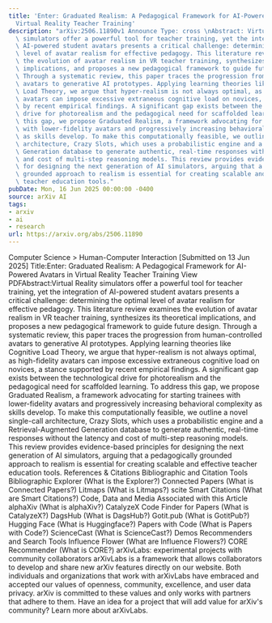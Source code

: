 ```yaml
---
title: 'Enter: Graduated Realism: A Pedagogical Framework for AI-Powered Avatars in
  Virtual Reality Teacher Training'
description: "arXiv:2506.11890v1 Announce Type: cross \nAbstract: Virtual Reality\
  \ simulators offer a powerful tool for teacher training, yet the integration of\
  \ AI-powered student avatars presents a critical challenge: determining the optimal\
  \ level of avatar realism for effective pedagogy. This literature review examines\
  \ the evolution of avatar realism in VR teacher training, synthesizes its theoretical\
  \ implications, and proposes a new pedagogical framework to guide future design.\
  \ Through a systematic review, this paper traces the progression from human-controlled\
  \ avatars to generative AI prototypes. Applying learning theories like Cognitive\
  \ Load Theory, we argue that hyper-realism is not always optimal, as high-fidelity\
  \ avatars can impose excessive extraneous cognitive load on novices, a stance supported\
  \ by recent empirical findings. A significant gap exists between the technological\
  \ drive for photorealism and the pedagogical need for scaffolded learning. To address\
  \ this gap, we propose Graduated Realism, a framework advocating for starting trainees\
  \ with lower-fidelity avatars and progressively increasing behavioral complexity\
  \ as skills develop. To make this computationally feasible, we outline a novel single-call\
  \ architecture, Crazy Slots, which uses a probabilistic engine and a Retrieval-Augmented\
  \ Generation database to generate authentic, real-time responses without the latency\
  \ and cost of multi-step reasoning models. This review provides evidence-based principles\
  \ for designing the next generation of AI simulators, arguing that a pedagogically\
  \ grounded approach to realism is essential for creating scalable and effective\
  \ teacher education tools."
pubDate: Mon, 16 Jun 2025 00:00:00 -0400
source: arXiv AI
tags:
- arxiv
- ai
- research
url: https://arxiv.org/abs/2506.11890
---
```


Computer Science > Human-Computer Interaction
[Submitted on 13 Jun 2025]
Title:Enter: Graduated Realism: A Pedagogical Framework for AI-Powered Avatars in Virtual Reality Teacher Training
View PDFAbstract:Virtual Reality simulators offer a powerful tool for teacher training, yet the integration of AI-powered student avatars presents a critical challenge: determining the optimal level of avatar realism for effective pedagogy. This literature review examines the evolution of avatar realism in VR teacher training, synthesizes its theoretical implications, and proposes a new pedagogical framework to guide future design. Through a systematic review, this paper traces the progression from human-controlled avatars to generative AI prototypes. Applying learning theories like Cognitive Load Theory, we argue that hyper-realism is not always optimal, as high-fidelity avatars can impose excessive extraneous cognitive load on novices, a stance supported by recent empirical findings. A significant gap exists between the technological drive for photorealism and the pedagogical need for scaffolded learning. To address this gap, we propose Graduated Realism, a framework advocating for starting trainees with lower-fidelity avatars and progressively increasing behavioral complexity as skills develop. To make this computationally feasible, we outline a novel single-call architecture, Crazy Slots, which uses a probabilistic engine and a Retrieval-Augmented Generation database to generate authentic, real-time responses without the latency and cost of multi-step reasoning models. This review provides evidence-based principles for designing the next generation of AI simulators, arguing that a pedagogically grounded approach to realism is essential for creating scalable and effective teacher education tools.
References & Citations
Bibliographic and Citation Tools
Bibliographic Explorer (What is the Explorer?)
Connected Papers (What is Connected Papers?)
Litmaps (What is Litmaps?)
scite Smart Citations (What are Smart Citations?)
Code, Data and Media Associated with this Article
alphaXiv (What is alphaXiv?)
CatalyzeX Code Finder for Papers (What is CatalyzeX?)
DagsHub (What is DagsHub?)
Gotit.pub (What is GotitPub?)
Hugging Face (What is Huggingface?)
Papers with Code (What is Papers with Code?)
ScienceCast (What is ScienceCast?)
Demos
Recommenders and Search Tools
Influence Flower (What are Influence Flowers?)
CORE Recommender (What is CORE?)
arXivLabs: experimental projects with community collaborators
arXivLabs is a framework that allows collaborators to develop and share new arXiv features directly on our website.
Both individuals and organizations that work with arXivLabs have embraced and accepted our values of openness, community, excellence, and user data privacy. arXiv is committed to these values and only works with partners that adhere to them.
Have an idea for a project that will add value for arXiv's community? Learn more about arXivLabs.